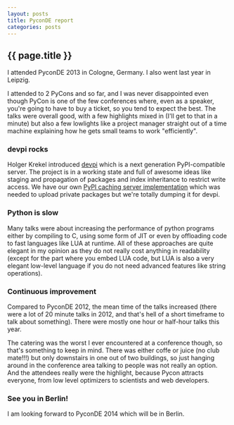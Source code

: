 ```yaml
---
layout: posts
title: PyconDE report
categories: posts
---
```


<h2> {{ page.title }} </h2>

I attended PyconDE 2013 in Cologne, Germany. I also went last year in Leipzig.

<!-- more -->

I attended to 2 PyCons and so far, and I was never disappointed even though PyCon is one of the few conferences where, even as a speaker, 
you're going to have to buy a ticket, so you tend to expect the best.
The talks were overall good, with a few highlights mixed in (I'll get to that in a minute) but also a few lowlights
like a project manager straight out of a time machine explaining how he gets small teams to work "efficiently".

### devpi rocks
Holger Krekel introduced [devpi](http://doc.devpi.net/latest/) which is a next generation PyPI-compatible server.
The project is in a working state and full of awesome ideas like staging and propagation of packages and
index inheritance to restrict write access.
We have our own [PyPI caching server implementation](https://github.com/yadt/pypiproxy) which was needed to upload private
packages but we're totally dumping it for devpi.

### Python is slow
Many talks were about increasing the performance of python programs either by compiling to C, using some form of JIT or even
by offloading code to fast languages like LUA at runtime.
All of these approaches are quite elegant in my opinion as they do not really cost anything in readability (except for
the part where you embed LUA code, but LUA is also a very elegant low-level language if you do not need advanced features like
string operations).

### Continuous improvement
Compared to PyconDE 2012, the mean time of the talks increased (there were a lot of 20 minute talks in 2012, and that's
hell of a short timeframe to talk about something). There were mostly one hour or half-hour talks this year.

The catering was the worst I ever encountered at a conference though, so that's something to keep in mind.
There was either coffe or juice (no club mate!!!) but only downstairs in one out of two buildings, so just hanging around in the conference
area talking to people was not really an option.
And the attendees really were the highlight, because Pycon attracts everyone, from low level optimizers to scientists
and web developers.

### See you in Berlin!
I am looking forward to PyconDE 2014 which will be in Berlin.
